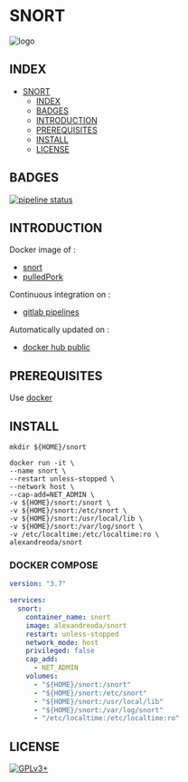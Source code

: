 # SNORT

![logo](https://assets.gitlab-static.net/uploads/-/system/project/avatar/12904480/snort-logo.png)

## INDEX

- [SNORT](#snort)
  - [INDEX](#index)
  - [BADGES](#badges)
  - [INTRODUCTION](#introduction)
  - [PREREQUISITES](#prerequisites)
  - [INSTALL](#install)
  - [LICENSE](#license)

## BADGES

[![pipeline status](https://gitlab.com/oda-alexandre/snort/badges/master/pipeline.svg)](https://gitlab.com/oda-alexandre/snort/commits/master)

## INTRODUCTION

Docker image of :

- [snort](https://www.snort.org/)
- [pulledPork](https://github.com/shirkdog/pulledpork)

Continuous integration on :

- [gitlab pipelines](https://gitlab.com/oda-alexandre/snort/pipelines)

Automatically updated on :

- [docker hub public](https://hub.docker.com/r/alexandreoda/snort/)

## PREREQUISITES

Use [docker](https://www.docker.com)

## INSTALL

```mkdir ${HOME}/snort```

```\
docker run -it \
--name snort \
--restart unless-stopped \
--network host \
--cap-add=NET_ADMIN \
-v ${HOME}/snort:/snort \
-v ${HOME}/snort:/etc/snort \
-v ${HOME}/snort:/usr/local/lib \
-v ${HOME}/snort:/var/log/snort \
-v /etc/localtime:/etc/localtime:ro \
alexandreoda/snort
```

### DOCKER COMPOSE

```yml
version: "3.7"

services:
  snort:
    container_name: snort
    image: alexandreoda/snort
    restart: unless-stopped
    network_mode: host
    privileged: false
    cap_add:
      - NET_ADMIN
    volumes:
      - "${HOME}/snort:/snort"
      - "${HOME}/snort:/etc/snort"
      - "${HOME}/snort:/usr/local/lib"
      - "${HOME}/snort:/var/log/snort"
      - "/etc/localtime:/etc/localtime:ro"
```

## LICENSE

[![GPLv3+](http://gplv3.fsf.org/gplv3-127x51.png)](https://gitlab.com/oda-alexandre/snort/blob/master/LICENSE)
